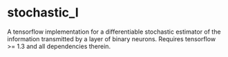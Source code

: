 # stochastic_I
A tensorflow implementation for a differentiable stochastic estimator of the information transmitted by a layer of binary neurons.  Requires tensorflow >= 1.3 and all dependencies therein.
